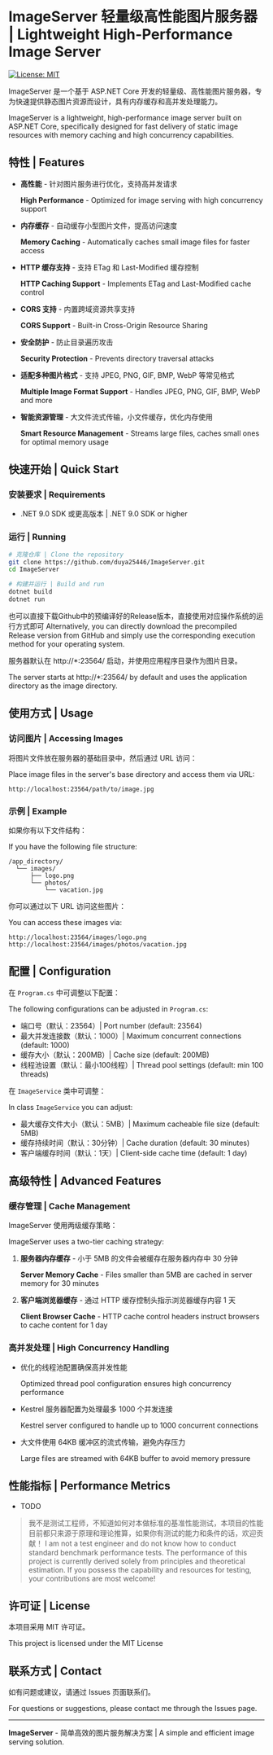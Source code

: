 # ImageServer 轻量级高性能图片服务器 | Lightweight High-Performance Image Server

[![License: MIT](https://img.shields.io/badge/License-MIT-yellow.svg)](https://opensource.org/licenses/MIT)

ImageServer 是一个基于 ASP.NET Core 开发的轻量级、高性能图片服务器，专为快速提供静态图片资源而设计，具有内存缓存和高并发处理能力。

ImageServer is a lightweight, high-performance image server built on ASP.NET Core, specifically designed for fast delivery of static image resources with memory caching and high concurrency capabilities.

## 特性 | Features

- **高性能** - 针对图片服务进行优化，支持高并发请求
  
  **High Performance** - Optimized for image serving with high concurrency support

- **内存缓存** - 自动缓存小型图片文件，提高访问速度
  
  **Memory Caching** - Automatically caches small image files for faster access

- **HTTP 缓存支持** - 支持 ETag 和 Last-Modified 缓存控制
  
  **HTTP Caching Support** - Implements ETag and Last-Modified cache control

- **CORS 支持** - 内置跨域资源共享支持
  
  **CORS Support** - Built-in Cross-Origin Resource Sharing

- **安全防护** - 防止目录遍历攻击
  
  **Security Protection** - Prevents directory traversal attacks

- **适配多种图片格式** - 支持 JPEG, PNG, GIF, BMP, WebP 等常见格式
  
  **Multiple Image Format Support** - Handles JPEG, PNG, GIF, BMP, WebP and more

- **智能资源管理** - 大文件流式传输，小文件缓存，优化内存使用
  
  **Smart Resource Management** - Streams large files, caches small ones for optimal memory usage

## 快速开始 | Quick Start

### 安装要求 | Requirements

- .NET 9.0 SDK 或更高版本 | .NET 9.0 SDK or higher

### 运行 | Running

```bash
# 克隆仓库 | Clone the repository
git clone https://github.com/duya25446/ImageServer.git
cd ImageServer

# 构建并运行 | Build and run
dotnet build
dotnet run
```
也可以直接下载Github中的预编译好的Release版本，直接使用对应操作系统的运行方式即可
Alternatively, you can directly download the precompiled Release version from GitHub and simply use the corresponding execution method for your operating system.

服务器默认在 http://*:23564/ 启动，并使用应用程序目录作为图片目录。

The server starts at http://*:23564/ by default and uses the application directory as the image directory.

## 使用方式 | Usage

### 访问图片 | Accessing Images

将图片文件放在服务器的基础目录中，然后通过 URL 访问：

Place image files in the server's base directory and access them via URL:

```
http://localhost:23564/path/to/image.jpg
```

### 示例 | Example

如果你有以下文件结构：

If you have the following file structure:

```
/app_directory/
  └── images/
      ├── logo.png
      └── photos/
          └── vacation.jpg
```

你可以通过以下 URL 访问这些图片：

You can access these images via:

```
http://localhost:23564/images/logo.png
http://localhost:23564/images/photos/vacation.jpg
```

## 配置 | Configuration

在 `Program.cs` 中可调整以下配置：

The following configurations can be adjusted in `Program.cs`:

- 端口号（默认：23564）| Port number (default: 23564)
- 最大并发连接数（默认：1000）| Maximum concurrent connections (default: 1000)
- 缓存大小（默认：200MB）| Cache size (default: 200MB)
- 线程池设置（默认：最小100线程）| Thread pool settings (default: min 100 threads)

在 `ImageService` 类中可调整：

In class `ImageService` you can adjust:

- 最大缓存文件大小（默认：5MB）| Maximum cacheable file size (default: 5MB)
- 缓存持续时间（默认：30分钟）| Cache duration (default: 30 minutes)
- 客户端缓存时间（默认：1天）| Client-side cache time (default: 1 day)

## 高级特性 | Advanced Features

### 缓存管理 | Cache Management

ImageServer 使用两级缓存策略：

ImageServer uses a two-tier caching strategy:

1. **服务器内存缓存** - 小于 5MB 的文件会被缓存在服务器内存中 30 分钟

   **Server Memory Cache** - Files smaller than 5MB are cached in server memory for 30 minutes

2. **客户端浏览器缓存** - 通过 HTTP 缓存控制头指示浏览器缓存内容 1 天

   **Client Browser Cache** - HTTP cache control headers instruct browsers to cache content for 1 day

### 高并发处理 | High Concurrency Handling

- 优化的线程池配置确保高并发性能
  
  Optimized thread pool configuration ensures high concurrency performance

- Kestrel 服务器配置为处理最多 1000 个并发连接
  
  Kestrel server configured to handle up to 1000 concurrent connections

- 大文件使用 64KB 缓冲区的流式传输，避免内存压力
  
  Large files are streamed with 64KB buffer to avoid memory pressure

## 性能指标 | Performance Metrics

- TODO 
>我不是测试工程师，不知道如何对本做标准的基准性能测试，本项目的性能目前都只来源于原理和理论推算，如果你有测试的能力和条件的话，欢迎贡献！
I am not a test engineer and do not know how to conduct standard benchmark performance tests. The performance of this project is currently derived solely from principles and theoretical estimation. If you possess the capability and resources for testing, your contributions are most welcome!

## 许可证 | License

本项目采用 MIT 许可证。

This project is licensed under the MIT License 

## 联系方式 | Contact

如有问题或建议，请通过 Issues 页面联系们。

For questions or suggestions, please contact me through the Issues page.

---

**ImageServer** - 简单高效的图片服务解决方案 | A simple and efficient image serving solution.